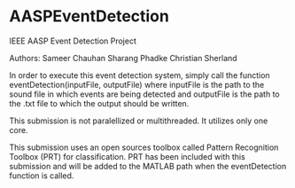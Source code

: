 AASPEventDetection
==================

IEEE AASP Event Detection Project

Authors:
    Sameer Chauhan
    Sharang Phadke
    Christian Sherland

In order to execute this event detection system, simply call the function
eventDetection(inputFile, outputFile) where inputFile is the path to the 
sound file in which events are being detected and outputFile is the path
to the .txt file to which the output should be written.

This submission is not paralellized or multithreaded. It utilizes only one
core. 

This submission uses an open sources toolbox called Pattern Recognition 
Toolbox (PRT) for classification. PRT has been included with this submission
and will be added to the MATLAB path when the eventDetection function is
called.